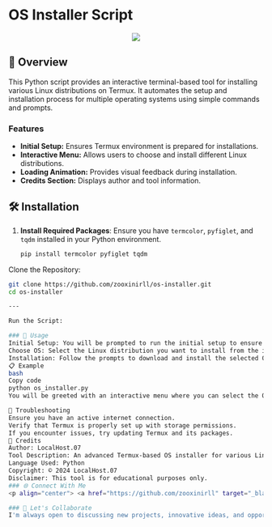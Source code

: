 # OS Installer Script

<p align="center">
<img src="https://img.shields.io/badge/Language-Python-3572A5?style=for-the-badge&logo=python&logoColor=white" /> </p>

## 🌟 Overview

This Python script provides an interactive terminal-based tool for installing various Linux distributions on Termux. It automates the setup and installation process for multiple operating systems using simple commands and prompts.

### Features
- **Initial Setup:** Ensures Termux environment is prepared for installations.
- **Interactive Menu:** Allows users to choose and install different Linux distributions.
- **Loading Animation:** Provides visual feedback during installation.
- **Credits Section:** Displays author and tool information.

## 🛠 Installation

1. **Install Required Packages**: Ensure you have `termcolor`, `pyfiglet`, and `tqdm` installed in your Python environment.
   ```bash
   pip install termcolor pyfiglet tqdm
Clone the Repository:
 ```bash
git clone https://github.com/zooxinirll/os-installer.git
cd os-installer

---

Run the Script:

### 📜 Usage
Initial Setup: You will be prompted to run the initial setup to ensure Termux is properly configured.
Choose OS: Select the Linux distribution you want to install from the interactive menu.
Installation: Follow the prompts to download and install the selected OS.
📋 Example
bash
Copy code
python os_installer.py
You will be greeted with an interactive menu where you can select the OS you want to install.

🔧 Troubleshooting
Ensure you have an active internet connection.
Verify that Termux is properly set up with storage permissions.
If you encounter issues, try updating Termux and its packages.
📢 Credits
Author: LocalHost.07
Tool Description: An advanced Termux-based OS installer for various Linux distributions.
Language Used: Python
Copyright: © 2024 LocalHost.07
Disclaimer: This tool is for educational purposes only.
### 🌐 Connect With Me
<p align="center"> <a href="https://github.com/zooxinirll" target="_blank"> <img src="https://img.shields.io/badge/GitHub-000?style=for-the-badge&logo=github&logoColor=white" /> </a> <a href="https://www.instagram.com/h3r.10c4lh0st.07?igsh=MTRqcGNsdmN3a2FyaA==" target="_blank"> <img src="https://img.shields.io/badge/Instagram-E4405F?style=for-the-badge&logo=instagram&logoColor=white" /> </a></p>

### 🧠 Let's Collaborate
I'm always open to discussing new projects, innovative ideas, and opportunities. Feel free to reach out via my social platforms!
